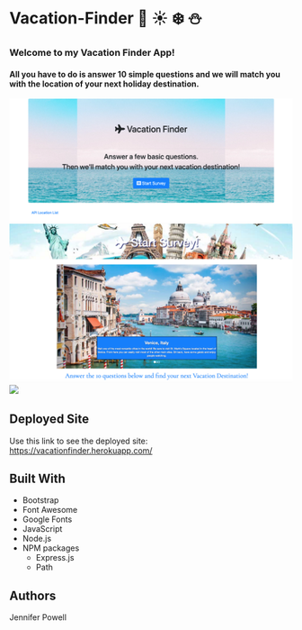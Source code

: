 # Vacation-Finder :palm_tree: :sunny: :snowflake: :snowman:

### Welcome to my Vacation Finder App!
#### All you have to do is answer 10 simple questions and we will match you with the location of your next holiday destination. 


<img src="/app/public/images/first.png">

<img src="/app/public/images/second.png">

<img src="/app/images/third.png">

## Deployed Site
Use this link to see the deployed site: 
https://vacationfinder.herokuapp.com/

## Built With
- Bootstrap
- Font Awesome
- Google Fonts
- JavaScript
- Node.js
- NPM packages
   * Express.js
   * Path

## Authors
Jennifer Powell 